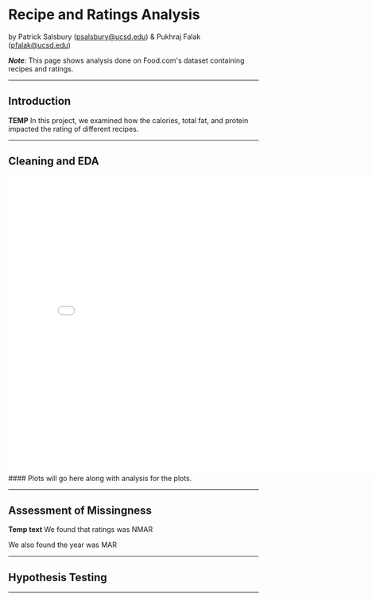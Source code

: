 <!-- # Food.coms Recipe and Ratings Analysis

This repository shows analysis conducted by Pukhraj Falak and Patrick Salsbury

This is to test that the file is working correctly  -->
# Recipe and Ratings Analysis

by Patrick Salsbury (psalsbury@ucsd.edu) & Pukhraj Falak (pfalak@ucsd.edu)

***Note***: This page shows analysis done on Food.com's dataset containing recipes and ratings.


---

## Introduction

**TEMP** In this project, we examined how the calories, total fat, and protein impacted the rating of different recipes.

---

## Cleaning and EDA

<iframe src="assets/10-80-enrollment.html" width=800 height=600 frameBorder=0></iframe>
#### Plots will go here along with analysis for the plots.

---

## Assessment of Missingness

**Temp text** We found that ratings was NMAR

We also found the year was MAR

<!-- Here's what a Markdown table looks like. Note that the code for this table was generated _automatically_ from a DataFrame, using

```py
print(counts[['Quarter', 'Count']].head().to_markdown(index=False))
```

| Quarter     |   Count |
|:------------|--------:|
| Fall 2020   |       3 |
| Winter 2021 |       2 |
| Spring 2021 |       6 |
| Summer 2021 |       4 |
| Fall 2021   |      55 | -->

---

## Hypothesis Testing


---